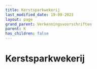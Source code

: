 ```yaml
---
title: Kerstsparkwekerij
last_modified_date: 19-09-2023
layout: page
grand_parent: Verkenningsvoorschriften
parent: K
has_children: false
---
```


Kerstsparkwekerij
=================


